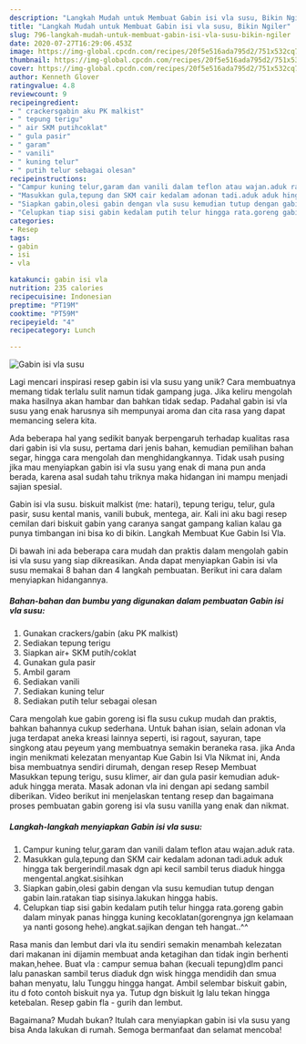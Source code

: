 ```yaml
---
description: "Langkah Mudah untuk Membuat Gabin isi vla susu, Bikin Ngiler"
title: "Langkah Mudah untuk Membuat Gabin isi vla susu, Bikin Ngiler"
slug: 796-langkah-mudah-untuk-membuat-gabin-isi-vla-susu-bikin-ngiler
date: 2020-07-27T16:29:06.453Z
image: https://img-global.cpcdn.com/recipes/20f5e516ada795d2/751x532cq70/gabin-isi-vla-susu-foto-resep-utama.jpg
thumbnail: https://img-global.cpcdn.com/recipes/20f5e516ada795d2/751x532cq70/gabin-isi-vla-susu-foto-resep-utama.jpg
cover: https://img-global.cpcdn.com/recipes/20f5e516ada795d2/751x532cq70/gabin-isi-vla-susu-foto-resep-utama.jpg
author: Kenneth Glover
ratingvalue: 4.8
reviewcount: 9
recipeingredient:
- " crackersgabin aku PK malkist"
- " tepung terigu"
- " air SKM putihcoklat"
- " gula pasir"
- " garam"
- " vanili"
- " kuning telur"
- " putih telur sebagai olesan"
recipeinstructions:
- "Campur kuning telur,garam dan vanili dalam teflon atau wajan.aduk rata."
- "Masukkan gula,tepung dan SKM cair kedalam adonan tadi.aduk aduk hingga tak bergerindil.masak dgn api kecil sambil terus diaduk hingga mengental.angkat.sisihkan"
- "Siapkan gabin,olesi gabin dengan vla susu kemudian tutup dengan gabin lain.ratakan tiap sisinya.lakukan hingga habis."
- "Celupkan tiap sisi gabin kedalam putih telur hingga rata.goreng gabin dalam minyak panas hingga kuning kecoklatan(gorengnya jgn kelamaan ya nanti gosong hehe).angkat.sajikan dengan teh hangat..^^"
categories:
- Resep
tags:
- gabin
- isi
- vla

katakunci: gabin isi vla 
nutrition: 235 calories
recipecuisine: Indonesian
preptime: "PT19M"
cooktime: "PT59M"
recipeyield: "4"
recipecategory: Lunch

---
```



![Gabin isi vla susu](https://img-global.cpcdn.com/recipes/20f5e516ada795d2/751x532cq70/gabin-isi-vla-susu-foto-resep-utama.jpg)

Lagi mencari inspirasi resep gabin isi vla susu yang unik? Cara membuatnya memang tidak terlalu sulit namun tidak gampang juga. Jika keliru mengolah maka hasilnya akan hambar dan bahkan tidak sedap. Padahal gabin isi vla susu yang enak harusnya sih mempunyai aroma dan cita rasa yang dapat memancing selera kita.

Ada beberapa hal yang sedikit banyak berpengaruh terhadap kualitas rasa dari gabin isi vla susu, pertama dari jenis bahan, kemudian pemilihan bahan segar, hingga cara mengolah dan menghidangkannya. Tidak usah pusing jika mau menyiapkan gabin isi vla susu yang enak di mana pun anda berada, karena asal sudah tahu triknya maka hidangan ini mampu menjadi sajian spesial.

Gabin isi vla susu. biskuit malkist (me: hatari), tepung terigu, telur, gula pasir, susu kental manis, vanili bubuk, mentega, air. Kali ini aku bagi resep cemilan dari biskuit gabin yang caranya sangat gampang kalian kalau ga punya timbangan ini bisa ko di bikin. Langkah Membuat Kue Gabin Isi Vla.


Di bawah ini ada beberapa cara mudah dan praktis dalam mengolah gabin isi vla susu yang siap dikreasikan. Anda dapat menyiapkan Gabin isi vla susu memakai 8 bahan dan 4 langkah pembuatan. Berikut ini cara dalam menyiapkan hidangannya.

<!--inarticleads1-->

##### Bahan-bahan dan bumbu yang digunakan dalam pembuatan Gabin isi vla susu:

1. Gunakan  crackers/gabin (aku PK malkist)
1. Sediakan  tepung terigu
1. Siapkan  air+ SKM putih/coklat
1. Gunakan  gula pasir
1. Ambil  garam
1. Sediakan  vanili
1. Sediakan  kuning telur
1. Sediakan  putih telur sebagai olesan


Cara mengolah kue gabin goreng isi fla susu cukup mudah dan praktis, bahkan bahannya cukup sederhana. Untuk bahan isian, selain adonan vla juga terdapat aneka kreasi lainnya seperti, isi ragout, sayuran, tape singkong atau peyeum yang membuatnya semakin beraneka rasa. jika Anda ingin menikmati kelezatan menyantap Kue Gabin Isi Vla Nikmat ini, Anda bisa membuatnya sendiri dirumah, dengan resep Resep Membuat Masukkan tepung terigu, susu klimer, air dan gula pasir kemudian aduk-aduk hingga merata. Masak adonan vla ini dengan api sedang sambil diberikan. Video berikut ini menjelaskan tentang resep dan bagaimana proses pembuatan gabin goreng isi vla susu vanilla yang enak dan nikmat. 

<!--inarticleads2-->

##### Langkah-langkah menyiapkan Gabin isi vla susu:

1. Campur kuning telur,garam dan vanili dalam teflon atau wajan.aduk rata.
1. Masukkan gula,tepung dan SKM cair kedalam adonan tadi.aduk aduk hingga tak bergerindil.masak dgn api kecil sambil terus diaduk hingga mengental.angkat.sisihkan
1. Siapkan gabin,olesi gabin dengan vla susu kemudian tutup dengan gabin lain.ratakan tiap sisinya.lakukan hingga habis.
1. Celupkan tiap sisi gabin kedalam putih telur hingga rata.goreng gabin dalam minyak panas hingga kuning kecoklatan(gorengnya jgn kelamaan ya nanti gosong hehe).angkat.sajikan dengan teh hangat..^^


Rasa manis dan lembut dari vla itu sendiri semakin menambah kelezatan dari makanan ini dijamin membuat anda ketagihan dan tidak ingin berhenti makan,hehee. Buat vla : campur semua bahan (kecuali tepung)dlm panci lalu panaskan sambil terus diaduk dgn wisk hingga mendidih dan smua bahan menyatu, lalu Tunggu hingga hangat. Ambil selembar biskuit gabin, itu d foto contoh biskuit nya ya. Tutup dgn biskuit lg lalu tekan hingga ketebalan. Resep gabin fla - gurih dan lembut. 

Bagaimana? Mudah bukan? Itulah cara menyiapkan gabin isi vla susu yang bisa Anda lakukan di rumah. Semoga bermanfaat dan selamat mencoba!
